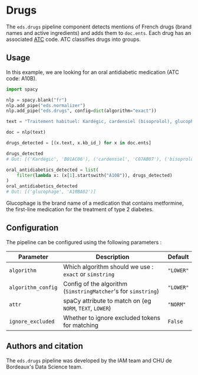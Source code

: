 # Drugs

The `eds.drugs` pipeline component detects mentions of French drugs (brand names and active ingredients) and adds them to `doc.ents`.
Each drug has an associated [ATC](https://en.wikipedia.org/wiki/Anatomical_Therapeutic_Chemical_Classification_System) code.
ATC classifies drugs into groups.

## Usage

In this example, we are looking for an oral antidiabetic medication (ATC code: A10B).

```python
import spacy

nlp = spacy.blank("fr")
nlp.add_pipe("eds.normalizer")
nlp.add_pipe("eds.drugs", config=dict(algorithm="exact"))

text = "Traitement habituel: Kardégic, cardensiel (bisoprolol), glucophage, lasilix"

doc = nlp(text)

drugs_detected = [(x.text, x.kb_id_) for x in doc.ents]

drugs_detected
# Out: [('Kardégic', 'B01AC06'), ('cardensiel', 'C07AB07'), ('bisoprolol', 'C07AB07'), ('glucophage', 'A10BA02'), ('lasilix', 'C03CA01')]

oral_antidiabetics_detected = list(
    filter(lambda x: (x[1].startswith("A10B")), drugs_detected)
)
oral_antidiabetics_detected
# Out: [('glucophage', 'A10BA02')]
```

Glucophage is the brand name of a medication that contains metformine, the first-line medication for the treatment of type 2 diabetes.

## Configuration

The pipeline can be configured using the following parameters :

| Parameter          | Description                                                    | Default   |
|--------------------|----------------------------------------------------------------|-----------|
| `algorithm`        | Which algorithm should we use : `exact` or `simstring`         | `"LOWER"` |
| `algorithm_config` | Config of the algorithm (`SimstringMatcher`'s for `simstring`) | `"LOWER"` |
| `attr`             | spaCy attribute to match on (eg `NORM`, `TEXT`, `LOWER`)       | `"NORM"`  |
| `ignore_excluded`  | Whether to ignore excluded tokens for matching                 | `False`   |

## Authors and citation

The `eds.drugs` pipeline was developed by the IAM team and CHU de Bordeaux's Data Science team.

